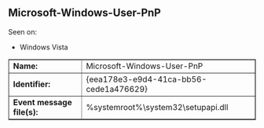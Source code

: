 ## Microsoft-Windows-User-PnP

Seen on:
* Windows Vista

<table border="1" class="docutils">
  <tbody>
    <tr>
      <td><b>Name:</b></td>
      <td>Microsoft-Windows-User-PnP</td>
    </tr>
    <tr>
      <td><b>Identifier:</b></td>
      <td>{eea178e3-e9d4-41ca-bb56-cede1a476629}</td>
    </tr>
    <tr>
      <td><b>Event message file(s):</b></td>
      <td>%systemroot%\system32\setupapi.dll</td>
    </tr>
  </tbody>
</table>

&nbsp;

